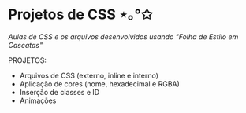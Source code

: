 # Projetos de CSS ⋆｡°✩
*Aulas de CSS e os arquivos desenvolvidos usando "Folha de Estilo em Cascatas"*

PROJETOS:
- Arquivos de CSS (externo, inline e interno)
- Aplicação de cores (nome, hexadecimal e RGBA)
- Inserção de classes e ID
- Animações
